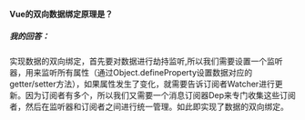 #### Vue的双向数据绑定原理是？

##### 我的回答：

​	实现数据的双向绑定，首先要对数据进行劫持监听,所以我们需要设置一个监听器，用来监听所有属性（通过Object.defineProperty设置数据对应的getter/setter方法），如果属性发生了变化，就需要告诉订阅者Watcher进行更新。因为订阅者有多个，所以我们又需要一个消息订阅器Dep来专门收集这些订阅者，然后在监听器和订阅者之间进行统一管理。如此即实现了数据的双向绑定。

